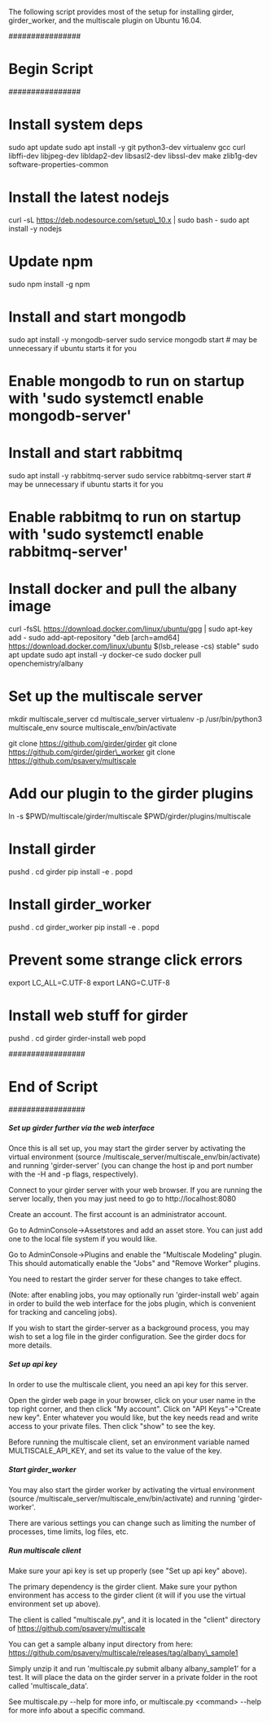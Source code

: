 The following script provides most of the setup for installing girder, girder\_worker, and the multiscale plugin on Ubuntu 16.04.

################
# Begin Script #
################

# Install system deps
sudo apt update
sudo apt install -y git python3-dev virtualenv gcc curl libffi-dev libjpeg-dev libldap2-dev libsasl2-dev libssl-dev make zlib1g-dev software-properties-common

# Install the latest nodejs
curl -sL https://deb.nodesource.com/setup\_10.x | sudo bash -
sudo apt install -y nodejs
# Update npm
sudo npm install -g npm

# Install and start mongodb
sudo apt install -y mongodb-server
sudo service mongodb start  # may be unnecessary if ubuntu starts it for you
# Enable mongodb to run on startup with 'sudo systemctl enable mongodb-server'

# Install and start rabbitmq
sudo apt install -y rabbitmq-server
sudo service rabbitmq-server start  # may be unnecessary if ubuntu starts it for you
# Enable rabbitmq to run on startup with 'sudo systemctl enable rabbitmq-server'

# Install docker and pull the albany image
curl -fsSL https://download.docker.com/linux/ubuntu/gpg | sudo apt-key add -
sudo add-apt-repository "deb [arch=amd64] https://download.docker.com/linux/ubuntu $(lsb\_release -cs) stable"
sudo apt update
sudo apt install -y docker-ce
sudo docker pull openchemistry/albany

# Set up the multiscale server
mkdir multiscale\_server
cd multiscale\_server
virtualenv -p /usr/bin/python3 multiscale\_env
source multiscale\_env/bin/activate

git clone https://github.com/girder/girder
git clone https://github.com/girder/girder\_worker
git clone https://github.com/psavery/multiscale

# Add our plugin to the girder plugins
ln -s $PWD/multiscale/girder/multiscale $PWD/girder/plugins/multiscale

# Install girder
pushd .
cd girder
pip install -e .
popd

# Install girder\_worker
pushd .
cd girder\_worker
pip install -e .
popd

# Prevent some strange click errors
export LC\_ALL=C.UTF-8
export LANG=C.UTF-8

# Install web stuff for girder
pushd .
cd girder
girder-install web
popd

#################
# End of Script #
#################


##### Set up girder further via the web interface #####

Once this is all set up, you may start the girder server by activating the virtual environment (source /multiscale\_server/multiscale\_env/bin/activate) and running 'girder-server' (you can change the host ip and port number with the -H and -p flags, respectively).

Connect to your girder server with your web browser. If you are running the server locally, then you may just need to go to http://localhost:8080

Create an account. The first account is an administrator account.

Go to AdminConsole-\>Assetstores and add an asset store. You can just add one to the local file system if you would like.

Go to AdminConsole-\>Plugins and enable the "Multiscale Modeling" plugin. This should automatically enable the "Jobs" and "Remove Worker" plugins.

You need to restart the girder server for these changes to take effect.

(Note: after enabling jobs, you may optionally run 'girder-install web' again in order to build the web interface for the jobs plugin, which is convenient for tracking and canceling jobs).

If you wish to start the girder-server as a background process, you may wish to set a log file in the girder configuration. See the girder docs for more details.


##### Set up api key #####
In order to use the multiscale client, you need an api key for this server.

Open the girder web page in your browser, click on your user name in the top right corner, and then click "My account". Click on "API Keys"->"Create new key". Enter whatever you would like, but the key needs read and write access to your private files. Then click "show" to see the key.

Before running the multiscale client, set an environment variable named MULTISCALE\_API\_KEY, and set its value to the value of the key.


##### Start girder\_worker #####
You may also start the girder worker by activating the virtual environment (source /multiscale\_server/multiscale\_env/bin/activate) and running 'girder-worker'.

There are various settings you can change such as limiting the number of processes, time limits, log files, etc.


##### Run multiscale client #####
Make sure your api key is set up properly (see "Set up api key" above).

The primary dependency is the girder client. Make sure your python environment has access to the girder client (it will if you use the virtual environment set up above).

The client is called "multiscale.py", and it is located in the "client" directory of https://github.com/psavery/multiscale

You can get a sample albany input directory from here:  https://github.com/psavery/multiscale/releases/tag/albany\_sample1

Simply unzip it and run 'multiscale.py submit albany albany\_sample1' for a test. It will place the data on the girder server in a private folder in the root called 'multiscale\_data'.

See multiscale.py --help for more info, or multiscale.py \<command\> --help for more info about a specific command.
